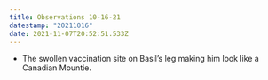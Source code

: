 ```yaml
---
title: Observations 10-16-21
datestamp: "20211016"
date: 2021-11-07T20:52:51.533Z
---
```

- The swollen vaccination site on Basil’s leg making him look like a Canadian Mountie.